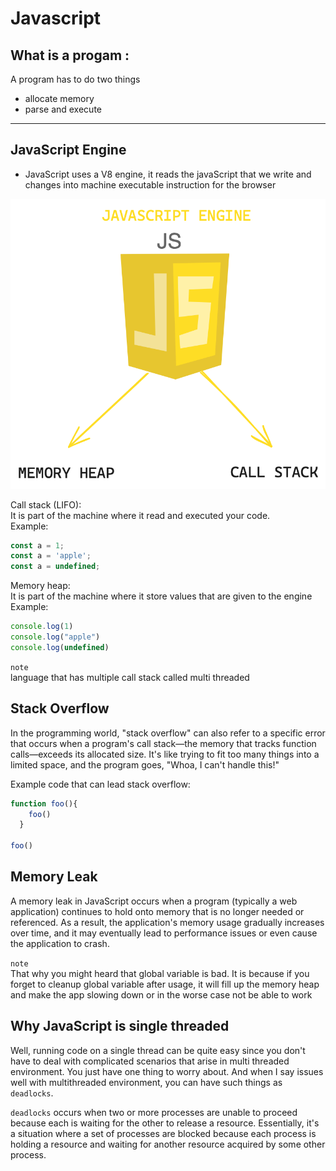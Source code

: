# Javascript

## What is a progam :

A program has to do two things

- allocate memory
- parse and execute
---
## JavaScript Engine

- JavaScript uses a V8 engine, it reads the javaScript that we write and changes into machine executable instruction for the browser

![View Design](assets/JsEngine.png)

Call stack (LIFO): <br>
It is part of the machine where it read and executed your code.
<br>
Example:
```javascript
const a = 1;
const a = 'apple';
const a = undefined;
```

Memory heap: <br>
It is part of the machine where it store values that are given to the engine
<br>
Example:
```javascript
console.log(1)
console.log("apple")
console.log(undefined)

```

`note`<br>
language that has multiple call stack called multi threaded

## Stack Overflow
In the programming world, "stack overflow" can also refer to a specific error that occurs when a program's call stack—the memory that tracks function calls—exceeds its allocated size. It's like trying to fit too many things into a limited space, and the program goes, "Whoa, I can't handle this!"


Example code that can lead stack overflow:
```javascript
function foo(){
    foo()
  }

foo()
```

## Memory Leak
A memory leak in JavaScript occurs when a program (typically a web application) continues to hold onto memory that is no longer needed or referenced. As a result, the application's memory usage gradually increases over time, and it may eventually lead to performance issues or even cause the application to crash.

`note`<br>
That why you might heard that global variable is bad. It is because if you forget to cleanup global variable after usage, it will fill up the memory heap and make the app slowing down or in the worse case not be able to work

## Why JavaScript is single threaded
Well, running code on a single thread can be quite easy since you don't have to deal with complicated
scenarios that arise in multi threaded environment.
You just have one thing to worry about.
And when I say issues well with multithreaded environment, you can have such things as `deadlocks`.


`deadlocks` occurs when two or more processes are unable to proceed because each is waiting for the other to release a resource. Essentially, it's a situation where a set of processes are blocked because each process is holding a resource and waiting for another resource acquired by some other process.
